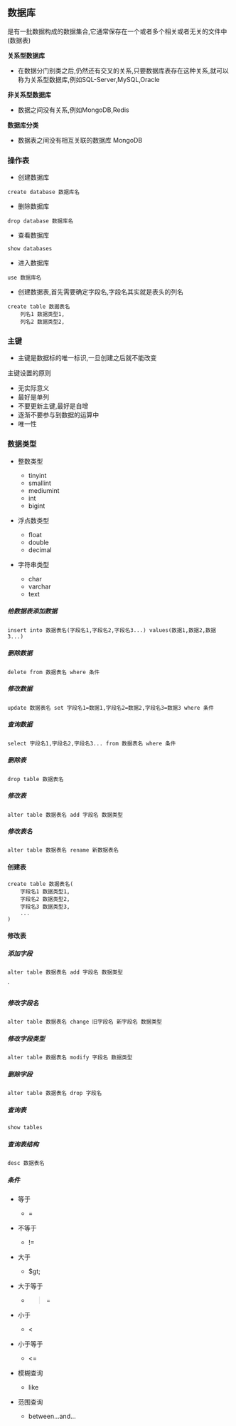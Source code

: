 ## 数据库

是有一批数据构成的数据集合,它通常保存在一个或者多个相关或者无关的文件中(数据表)

**关系型数据库**

- 在数据分门别类之后,仍然还有交叉的关系,只要数据库表存在这种关系,就可以称为关系型数据库,例如SQL-Server,MySQL,Oracle

**非关系型数据库**

- 数据之间没有关系,例如MongoDB,Redis

**数据库分类**

- 数据表之间没有相互关联的数据库 MongoDB

### 操作表

- 创建数据库

```
create database 数据库名
```

- 删除数据库

```
drop database 数据库名
```

- 查看数据库

```
show databases
```

- 进入数据库

```
use 数据库名
```

- 创建数据表,首先需要确定字段名,字段名其实就是表头的列名

```
create table 数据表名
    列名1 数据类型1,
    列名2 数据类型2,
```
### 主键
- 主键是数据标的唯一标识,一旦创建之后就不能改变

主键设置的原则

- 无实际意义
- 最好是单列
- 不要更新主键,最好是自增
- 逐渐不要参与到数据的运算中
- 唯一性


### 数据类型

- 整数类型

  - tinyint
  - smallint
  - mediumint
  - int
  - bigint

- 浮点数类型

  - float
  - double
  - decimal

- 字符串类型

  - char
  - varchar
  - text

#####  给数据表添加数据

```
insert into 数据表名(字段名1,字段名2,字段名3...) values(数据1,数据2,数据3...)
```

##### 删除数据

```
delete from 数据表名 where 条件
```

##### 修改数据

```
update 数据表名 set 字段名1=数据1,字段名2=数据2,字段名3=数据3 where 条件
```

##### 查询数据

```
select 字段名1,字段名2,字段名3... from 数据表名 where 条件
```

##### 删除表

```
drop table 数据表名
```

##### 修改表

```
alter table 数据表名 add 字段名 数据类型
```

##### 修改表名

```
alter table 数据表名 rename 新数据表名
```
#### 创建表
```
create table 数据表名(
    字段名1 数据类型1,
    字段名2 数据类型2,
    字段名3 数据类型3,
    ...
)
```

#### 修改表

##### 添加字段

```
alter table 数据表名 add 字段名 数据类型
```
    
`

##### 修改字段名

```
alter table 数据表名 change 旧字段名 新字段名 数据类型
```
    
##### 修改字段类型

```
alter table 数据表名 modify 字段名 数据类型
```

##### 删除字段

```
alter table 数据表名 drop 字段名
```

##### 查询表

```
show tables
```

##### 查询表结构

```
desc 数据表名
```
        


##### 条件

- 等于

  - =

- 不等于

  - !=

- 大于

  -   $gt;

- 大于等于

  - >=

- 小于

  - <

- 小于等于

  - <=

- 模糊查询

  - like

- 范围查询

  - between...and...
```